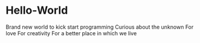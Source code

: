 # Hello-World
Brand new world to kick start programming
Curious about the unknown
For love
For creativity
For a better place in which we live
